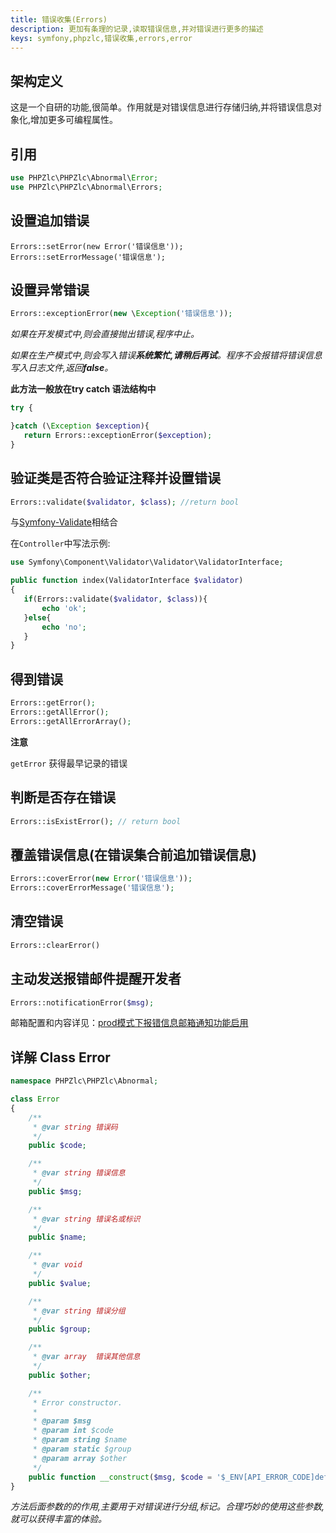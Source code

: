 ```yaml
---
title: 错误收集(Errors)
description: 更加有条理的记录,读取错误信息,并对错误进行更多的描述
keys: symfony,phpzlc,错误收集,errors,error
---
```


## 架构定义

这是一个自研的功能,很简单。作用就是对错误信息进行存储归纳,并将错误信息对象化,增加更多可编程属性。

## 引用

```php
use PHPZlc\PHPZlc\Abnormal\Error;
use PHPZlc\PHPZlc\Abnormal\Errors;
```

## 设置追加错误

```
Errors::setError(new Error('错误信息'));
Errors::setErrorMessage('错误信息');
```

## 设置异常错误

```php
Errors::exceptionError(new \Exception('错误信息'));
```

_如果在开发模式中,则会直接抛出错误,程序中止。_

_如果在生产模式中,则会写入错误**系统繁忙,请稍后再试**。程序不会报错将错误信息写入日志文件,返回**false**。_

**此方法一般放在try catch 语法结构中**

```php
try {

}catch (\Exception $exception){
   return Errors::exceptionError($exception);
}
```

## 验证类是否符合验证注释并设置错误
   
```php 
Errors::validate($validator, $class); //return bool
```
   
与[Symfony-Validate](https://symfony.com/doc/4.4/validation.html)相结合
   
在`Controller`中写法示例:
   
```php
use Symfony\Component\Validator\Validator\ValidatorInterface;

public function index(ValidatorInterface $validator)
{
   if(Errors::validate($validator, $class)){
       echo 'ok';
   }else{
       echo 'no';
   }
}   
```

## 得到错误
   
```php
Errors::getError();
Errors::getAllError();
Errors::getAllErrorArray();
```

**注意**

`getError` 获得最早记录的错误

## 判断是否存在错误

```php
Errors::isExistError(); // return bool
```
  

## 覆盖错误信息(在错误集合前追加错误信息)
   
```php
Errors::coverError(new Error('错误信息'));
Errors::coverErrorMessage('错误信息');
```

## 清空错误
   
```php
Errors::clearError()
```

## 主动发送报错邮件提醒开发者

```php
Errors::notificationError($msg);
```
   
邮箱配置和内容详见：[prod模式下报错信息邮箱通知功能启用](/phpzlc/exception.markdown#prod模式下报错信息邮箱通知功能启用)

## 详解 Class Error

```php
namespace PHPZlc\PHPZlc\Abnormal;

class Error
{
    /**
     * @var string 错误码
     */
    public $code;

    /**
     * @var string 错误信息
     */
    public $msg;

    /**
     * @var string 错误名或标识
     */
    public $name;

    /**
     * @var void
     */
    public $value;

    /**
     * @var string 错误分组
     */
    public $group;

    /**
     * @var array  错误其他信息
     */
    public $other;

    /**
     * Error constructor.
     *
     * @param $msg
     * @param int $code
     * @param string $name
     * @param static $group
     * @param array $other
     */
    public function __construct($msg, $code = '$_ENV[API_ERROR_CODE]def(1)', $name = '', $value = '', $group = '', $other = array())
}
```

_方法后面参数的的作用,主要用于对错误进行分组,标记。合理巧妙的使用这些参数,就可以获得丰富的体验。_

